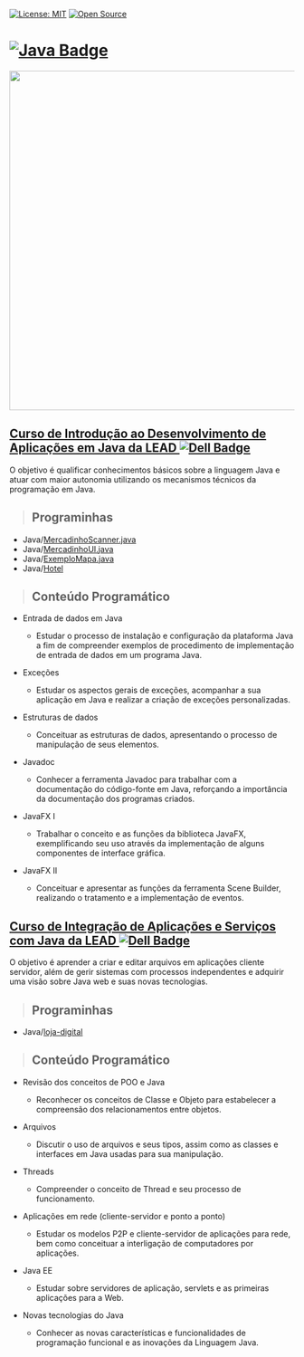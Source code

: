 [![License: MIT](https://img.shields.io/badge/License-MIT-yellow.svg)](https://opensource.org/licenses/MIT)
[![Open Source](https://badges.frapsoft.com/os/v1/open-source.svg?v=103)](https://opensource.org/)

# **[![Java Badge](https://img.shields.io/badge/Java-ED8B00?style=flat-square&logo=java&logoColor=white&link=https://www.java.com/)](https://www.java.com/)**

[<img src="https://cdn.leadfortaleza.com.br/portal/dal/gallery/introducao-desenvolvimento-%20aplica%C3%A7%CE%A3es-java.svg" width="700" height="600" />](https://leadfortaleza.com.br/dal/courses/introducao-desenvolvimento-aplicacoes-java)

## [**Curso de Introdução ao Desenvolvimento de Aplicações em Java da LEAD ![Dell Badge](https://img.shields.io/badge/Dell-007DB8?style=flat-square&logo=Dell&logoColor=white)**](https://leadfortaleza.com.br/dal/courses/introducao-desenvolvimento-aplicacoes-java)

O objetivo é qualificar conhecimentos básicos sobre a linguagem Java e atuar com maior autonomia utilizando os mecanismos técnicos da programação em Java.

> ## Programinhas

* Java/[MercadinhoScanner.java](https://github.com/JonatasFontele/introducao-ao-desenvolvimento-de-aplicacoes-em-java-lead-dell/blob/main/Java/MercadinhoScanner.java)
* Java/[MercadinhoUI.java](https://github.com/JonatasFontele/introducao-ao-desenvolvimento-de-aplicacoes-em-java-lead-dell/blob/main/Java/MercadinhoUI.java)
* Java/[ExemploMapa.java](https://github.com/JonatasFontele/introducao-ao-desenvolvimento-de-aplicacoes-em-java-lead-dell/blob/main/Java/ExemploMapa.java)
* Java/[Hotel](https://github.com/JonatasFontele/introducao-ao-desenvolvimento-de-aplicacoes-em-java-lead-dell/tree/main/Java/Hotel)

> ## Conteúdo Programático

* Entrada de dados em Java
  * Estudar o processo de instalação e configuração da plataforma Java a fim de compreender exemplos de procedimento de implementação de entrada de dados em um programa Java.

* Exceções
  * Estudar os aspectos gerais de exceções, acompanhar a sua aplicação em Java e realizar a criação de exceções personalizadas.

* Estruturas de dados
  * Conceituar as estruturas de dados, apresentando o processo de manipulação de seus elementos.

* Javadoc
  * Conhecer a ferramenta Javadoc para trabalhar com a documentação do código-fonte em Java, reforçando a importância da documentação dos programas criados.

* JavaFX I
  * Trabalhar o conceito e as funções da biblioteca JavaFX, exemplificando seu uso através da implementação de alguns componentes de interface gráfica.

* JavaFX II
  * Conceituar e apresentar as funções da ferramenta Scene Builder, realizando o tratamento e a implementação de eventos.

## [**Curso de Integração de Aplicações e Serviços com Java da LEAD ![Dell Badge](https://img.shields.io/badge/Dell-007DB8?style=flat-square&logo=Dell&logoColor=white)**](https://leadfortaleza.com.br/dal/courses/integracao-aplicacoes-servicos-java)

O objetivo é aprender a criar e editar arquivos em aplicações cliente servidor, além de gerir sistemas com processos independentes e adquirir uma visão sobre Java web e suas novas tecnologias.

> ## Programinhas

* Java/[loja-digital](https://github.com/JonatasFontele/introducao-ao-desenvolvimento-de-aplicacoes-em-java-lead-dell/tree/main/Java/loja-digital/src/br/dell)

> ## Conteúdo Programático

* Revisão dos conceitos de POO e Java
  * Reconhecer os conceitos de Classe e Objeto para estabelecer a compreensão dos relacionamentos entre objetos.

* Arquivos
  * Discutir o uso de arquivos e seus tipos, assim como as classes e interfaces em Java usadas para sua manipulação.

* Threads
  * Compreender o conceito de Thread e seu processo de funcionamento.

* Aplicações em rede (cliente-servidor e ponto a ponto)
  * Estudar os modelos P2P e cliente-servidor de aplicações para rede, bem como conceituar a interligação de computadores por aplicações.

* Java EE
  * Estudar sobre servidores de aplicação, servlets e as primeiras aplicações para a Web.

* Novas tecnologias do Java
  * Conhecer as novas características e funcionalidades de programação funcional e as inovações da Linguagem Java.
